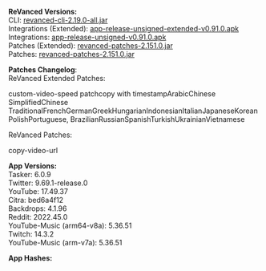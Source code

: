 **ReVanced Versions:**  
CLI: [revanced-cli-2.19.0-all.jar](https://github.com/revanced/revanced-cli/releases/tag/v2.19.0)  
Integrations (Extended): [app-release-unsigned-extended-v0.91.0.apk](https://github.com/inotia00/revanced-integrations/releases/tag/v0.91.0)  
Integrations: [app-release-unsigned-v0.91.0.apk](https://github.com/revanced/revanced-integrations/releases/tag/v0.91.0)  
Patches (Extended): [revanced-patches-2.151.0.jar](https://github.com/inotia00/revanced-patches/releases/tag/v2.151.0)  
Patches: [revanced-patches-2.151.0.jar](https://github.com/revanced/revanced-patches/releases/tag/v2.151.0)  

**Patches Changelog**:   
ReVanced Extended Patches:  

custom-video-speed patchcopy with timestampArabicChinese SimplifiedChinese TraditionalFrenchGermanGreekHungarianIndonesianItalianJapaneseKoreanPolishPortuguese, BrazilianRussianSpanishTurkishUkrainianVietnamese
  
ReVanced Patches:   

copy-video-url
  
**App Versions:**  
Tasker: 6.0.9  
Twitter: 9.69.1-release.0  
YouTube: 17.49.37  
Citra: bed6a4f12  
Backdrops: 4.1.96  
Reddit: 2022.45.0  
YouTube-Music (arm64-v8a): 5.36.51  
Twitch: 14.3.2  
YouTube-Music (arm-v7a): 5.36.51  

**App Hashes:**  
  
